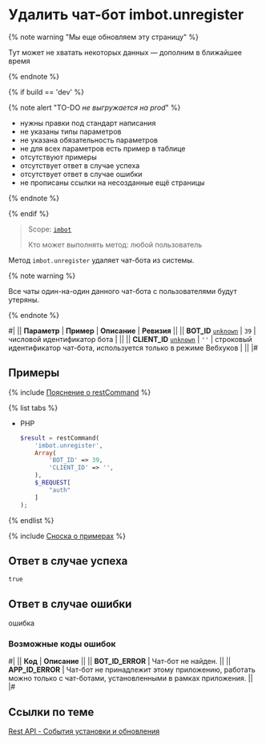 # Удалить чат-бот imbot.unregister

{% note warning "Мы еще обновляем эту страницу" %}

Тут может не хватать некоторых данных — дополним в ближайшее время

{% endnote %}

{% if build == 'dev' %}

{% note alert "TO-DO _не выгружается на prod_" %}

- нужны правки под стандарт написания
- не указаны типы параметров
- не указана обязательность параметров
- не для всех параметров есть пример в таблице
- отсутствуют примеры
- отсутствует ответ в случае успеха
- отсутствует ответ в случае ошибки
- не прописаны ссылки на несозданные ещё страницы

{% endnote %}

{% endif %}

> Scope: [`imbot`](../scopes/permissions.md)
>
> Кто может выполнять метод: любой пользователь

Метод `imbot.unregister` удаляет чат-бота из системы.

{% note warning %}

Все чаты один-на-один данного чат-бота с пользователями будут утеряны.

{% endnote %}

#|
|| **Параметр** | **Пример** | **Описание** | **Ревизия** ||
|| **BOT_ID**
[`unknown`](../data-types.md) | `39` | числовой идентификатор бота | ||
|| **CLIENT_ID**
[`unknown`](../data-types.md) | `''` | строковый идентификатор чат-бота, используется только в режиме Вебхуков | ||
|#

## Примеры

{% include [Пояснение о restCommand](./_includes/rest-command.md) %}

{% list tabs %}

- PHP

    ```php
    $result = restCommand(
        'imbot.unregister',
        Array(
            'BOT_ID' => 39,
            'CLIENT_ID' => '',
        ),
        $_REQUEST[
            "auth"
        ]
    );
    ```

{% endlist %}

{% include [Сноска о примерах](../../_includes/examples.md) %}

## Ответ в случае успеха

`true`

## Ответ в случае ошибки

ошибка

### Возможные коды ошибок

#|
|| **Код** | **Описание** ||
|| **BOT_ID_ERROR** | Чат-бот не найден. ||
|| **APP_ID_ERROR** | Чат-бот не принадлежит этому приложению, работать можно только с чат-ботами, установленными в рамках приложения. ||
|#

## Ссылки по теме

[Rest API - События установки и обновления](./events/index.md)